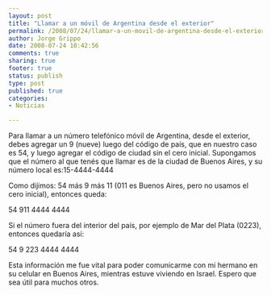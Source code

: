 ```yaml
--- 
layout: post
title: "Llamar a un móvil de Argentina desde el exterior"
permalink: /2008/07/24/llamar-a-un-movil-de-argentina-desde-el-exterior/
author: Jorge Grippo
date: 2008-07-24 10:42:56
comments: true
sharing: true
footer: true
status: publish
type: post
published: true
categories: 
- Noticias

---
```

<!-- 288 -->
<div>
<div dir="ltr">Para llamar a un número telefónico móvil de Argentina, desde el exterior, debes agregar un 9 (nueve) luego del código de país, que en nuestro caso es 54, y luego agregar el código de ciudad sin el cero inicial. Supongamos que el número al que tenés que llamar es de la ciudad de Buenos Aires, y su número local es:15-4444-4444

Como dijimos: 54 más 9 más 11 (011 es Buenos Aires, pero no usamos el cero inicial), entonces queda:

54 911 4444 4444

Si el número fuera del interior del país, por ejemplo de Mar del Plata (0223), entonces quedaría así:

54 9 223 4444 4444

Esta información me fue vital para poder comunicarme con mi hermano en su celular en Buenos Aires, mientras estuve viviendo en Israel. Espero que sea útil para muchos otros.

</div>
</div>

